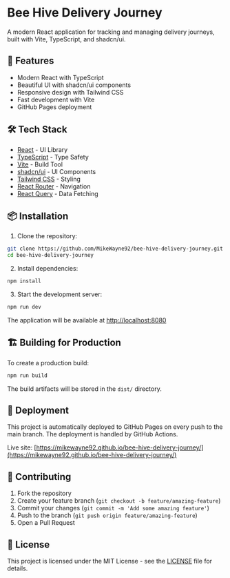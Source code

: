 # Bee Hive Delivery Journey

A modern React application for tracking and managing delivery journeys, built with Vite, TypeScript, and shadcn/ui.

## 🚀 Features

- Modern React with TypeScript
- Beautiful UI with shadcn/ui components
- Responsive design with Tailwind CSS
- Fast development with Vite
- GitHub Pages deployment

## 🛠️ Tech Stack

- [React](https://reactjs.org/) - UI Library
- [TypeScript](https://www.typescriptlang.org/) - Type Safety
- [Vite](https://vitejs.dev/) - Build Tool
- [shadcn/ui](https://ui.shadcn.com/) - UI Components
- [Tailwind CSS](https://tailwindcss.com/) - Styling
- [React Router](https://reactrouter.com/) - Navigation
- [React Query](https://tanstack.com/query/latest) - Data Fetching

## 📦 Installation

1. Clone the repository:
```bash
git clone https://github.com/MikeWayne92/bee-hive-delivery-journey.git
cd bee-hive-delivery-journey
```

2. Install dependencies:
```bash
npm install
```

3. Start the development server:
```bash
npm run dev
```

The application will be available at [http://localhost:8080](http://localhost:8080)

## 🏗️ Building for Production

To create a production build:

```bash
npm run build
```

The build artifacts will be stored in the `dist/` directory.

## 📄 Deployment

This project is automatically deployed to GitHub Pages on every push to the main branch. The deployment is handled by GitHub Actions.

Live site: [https://mikewayne92.github.io/bee-hive-delivery-journey/](https://mikewayne92.github.io/bee-hive-delivery-journey/)

## 🤝 Contributing

1. Fork the repository
2. Create your feature branch (`git checkout -b feature/amazing-feature`)
3. Commit your changes (`git commit -m 'Add some amazing feature'`)
4. Push to the branch (`git push origin feature/amazing-feature`)
5. Open a Pull Request

## 📝 License

This project is licensed under the MIT License - see the [LICENSE](LICENSE) file for details.
